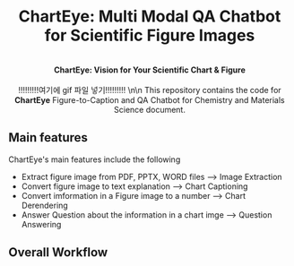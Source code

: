 <div align="center">

# ChartEye: Multi Modal QA Chatbot for Scientific Figure Images

<br><b> ChartEye: Vision for Your Scientific Chart & Figure </b> <br><br>
!!!!!!!!!여기에 gif 파일 넣기!!!!!!!!! \n\n
This repository contains the code for **ChartEye** Figure-to-Caption and QA Chatbot for Chemistry and Materials Science document.
</div>

## Main features
ChartEye's main features include the following
- Extract figure image from PDF, PPTX, WORD files --> Image Extraction
- Convert figure image to text explanation --> Chart Captioning
- Convert imformation in a Figure image to a number --> Chart Derendering
- Answer Question about the information in a chart imge --> Question Answering


## Overall Workflow
